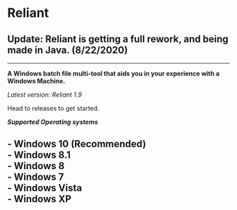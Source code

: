 # Reliant

<h2>Update: Reliant is getting a full rework, and being made in Java. (8/22/2020)</h2>

----------------------------------------------------------------------------------------------

**A Windows batch file multi-tool that aids you in your experience with a Windows Machine.**

*Latest version: Reliant 1.9*

Head to releases to get started.

***Supported Operating systems***

**- Windows 10 (Recommended)**
<br>
**- Windows 8.1**
<br>
**- Windows 8**
<br>
**- Windows 7**
<br>
**- Windows Vista**
<br>
**- Windows XP**
----------------------------------------------------------------------------------------------
